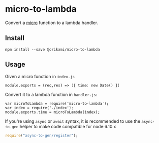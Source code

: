 # micro-to-lambda

Convert a [micro](https://github.com/zeit/micro) function to a lambda handler.

## Install
```
npm install --save @orikami/micro-to-lambda
```


## Usage

Given a micro function in `index.js`
```
module.exports = (req,res) => ({ time: new Date() })
```

Convert it to a lambda function in `handler.js`:
```
var microToLambda = require('micro-to-lambda');
var index = require('./index');
module.exports.time = microToLambda(index);
```

If you're using `async` or `await` syntax, it is recommended to use the
`async-to-gen` helper to make code compatible for node 6.10.x

```javascript
require("async-to-gen/register");
```

